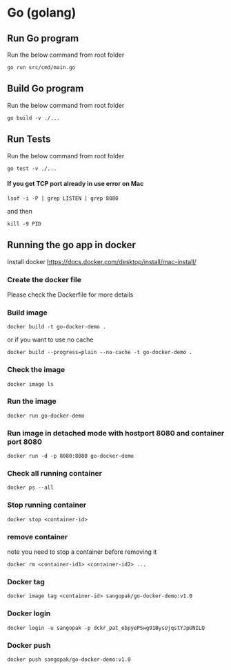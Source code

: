 # Go (golang)
## Run Go program
Run the below command from root folder
```
go run src/cmd/main.go
```
## Build Go program
Run the below command from root folder
```
go build -v ./...
```
## Run Tests
Run the below command from root folder
```
go test -v ./...
```

#### If you get TCP port already in use error on Mac
```
lsof -i -P | grep LISTEN | grep 8080
```
and then 
```
kill -9 PID
```

## Running the go app in docker
Install docker https://docs.docker.com/desktop/install/mac-install/

### Create the docker file
Please check the Dockerfile for more details

### Build image
```
docker build -t go-docker-demo .
``` 
or if you want to use no cache
```
docker build --progress=plain --no-cache -t go-docker-demo .
```

### Check the image
```
docker image ls
```

### Run the image 
```
docker run go-docker-demo
```

### Run image in detached mode with hostport 8080 and container port 8080
```
docker run -d -p 8080:8080 go-docker-demo
```

### Check all running container
```
docker ps --all
```

### Stop running container 
```
docker stop <container-id>
```

### remove container
note you need to stop a container before removing it
```
docker rm <container-id1> <container-id2> ...
```

### Docker tag
```
docker image tag <container-id> sangopak/go-docker-demo:v1.0
```

### Docker login
```
docker login -u sangopak -p dckr_pat_ebpyePSwg91BysUjqstYJpUNILQ
```

### Docker push
```
docker push sangopak/go-docker-demo:v1.0
```
